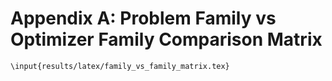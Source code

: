 # Appendix A: Problem Family vs Optimizer Family Comparison Matrix

```{=latex}
\input{results/latex/family_vs_family_matrix.tex}
```